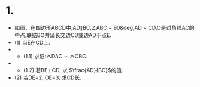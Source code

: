 <head>
    <script src="https://cdn.mathjax.org/mathjax/latest/MathJax.js?config=TeX-AMS-MML_HTMLorMML" type="text/javascript"></script>
    <script type="text/x-mathjax-config">
        MathJax.Hub.Config({
            tex2jax: {
            skipTags: ['script', 'noscript', 'style', 'textarea', 'pre'],
            inlineMath: [['$','$']]
            }
        });
    </script>
</head>

# 1.
 - 如图，在四边形ABCD中,AD∥BC,∠ABC = 90&deg,AD = CD,O是对角线AC的中点,联结BO并延长交边CD或边AD于点E.
 - (1) 当E在CD上:
 - - (1.1) 求证:△DAC ∽ △OBC.
 - - (1.2) 若BE⊥CD, 求 $\frac{AD}{BC}$的值.
 - (2) 若DE=2, OE=3, 求CD长.